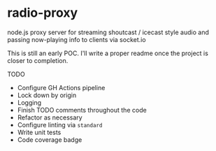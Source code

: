 # radio-proxy
node.js proxy server for streaming shoutcast / icecast style audio and passing now-playing info to clients via socket.io

This is still an early POC.  I'll write a proper readme once the project is closer to completion.

TODO
* Configure GH Actions pipeline
* Lock down by origin
* Logging
* Finish TODO comments throughout the code
* Refactor as necessary
* Configure linting via `standard`
* Write unit tests
* Code coverage badge